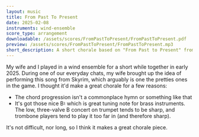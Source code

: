 ```yaml
---
layout: music
title: From Past To Present
date: 2025-02-08
instruments: wind-ensemble
score_type: arrangement
downloadable: /assets/scores/FromPastToPresent/FromPastToPresent.pdf
preview: /assets/scores/FromPastToPresent/FromPastToPresent.mp3
short_description: A short chorale based on "From Past to Present" from the game Skyrim
---
```


My wife and I played in a wind ensemble for a short while together in early 2025.
During one of our everyday chats, my wife brought up the idea of performing this song from Skyrim, which arguably is one the pretties ones in the game.
I thought it'd make a great chorale for a few reasons:
- The chord progression isn't a commonplace hymn or something like that
- It's got those nice B♮ which is great tuning note for brass instruments. The low, three-valve B concert on trumpet tends to be sharp, and trombone players tend to play it too far in (and therefore sharp).

It's not difficult, nor long, so I think it makes a great chorale piece.
